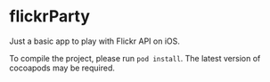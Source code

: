 flickrParty
===========

Just a basic app to play with Flickr API on iOS.

To compile the project, please run `pod install`. The latest version of cocoapods may be required. 